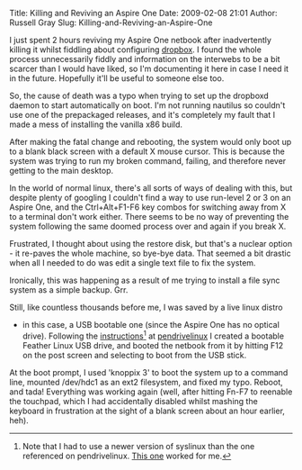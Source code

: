 Title: Killing and Reviving an Aspire One
Date: 2009-02-08 21:01
Author: Russell Gray
Slug: Killing-and-Reviving-an-Aspire-One

I just spent 2 hours reviving my Aspire One netbook after inadvertently
killing it whilst fiddling about configuring
[dropbox][1]. I found the whole process unnecessarily
fiddly and information on the interwebs to be a bit scarcer than I would have
liked, so I'm documenting it here in case I need it in the future. Hopefully
it'll be useful to someone else too.

So, the cause of death was a typo when trying to set up the dropboxd daemon to
start automatically on boot. I'm not running nautilus so couldn't use one of
the prepackaged releases, and it's completely my fault that I made a mess of
installing the vanilla x86 build.

After making the fatal change and rebooting, the system would only boot up to
a blank black screen with a default X mouse cursor. This is because the system
was trying to run my broken command, failing, and therefore never getting to
the main desktop.

In the world of normal linux, there's all sorts of ways of dealing with this,
but despite plenty of googling I couldn't find a way to use run-level 2 or 3
on an Aspire One, and the Ctrl+Alt+F1-F6 key combos for switching away from X
to a terminal don't work either. There seems to be no way of preventing the
system following the same doomed process over and again if you break X.

Frustrated, I thought about using the restore disk, but that's a nuclear
option - it re-paves the whole machine, so bye-bye data. That seemed a bit
drastic when all I needed to do was edit a single text file to fix the system.

Ironically, this was happening as a result of me trying to install a file sync
system as a simple backup. Grr.

Still, like countless thousands before me, I was saved by a live linux distro
- in this case, a USB bootable one (since the Aspire One has no optical
drive). Following the [instructions][2][^1] 
at [pendrivelinux][3] I created
a bootable Feather Linux USB drive, and booted the netbook from it by hitting
F12 on the post screen and selecting to boot from the USB stick.

At the boot prompt, I used 'knoppix 3' to boot the system up to a command
line, mounted /dev/hdc1 as an ext2 filesystem, and fixed my typo. Reboot, and
tada! Everything was working again (well, after hitting Fn-F7 to reenable the
touchpad, which I had accidentally disabled whilst mashing the keyboard in
frustration at the sight of a blank screen about an hour earlier, heh).

[^1]: Note that I had to use a newer version of syslinux than the one
referenced on pendrivelinux. 
[This one][4] worked for me.


[1]: http://www.getdropbox.com
[2]: http://www.pendrivelinux.com/feather-linux-on-usb/
[3]: http://www.pendrivelinux.com/
[4]: http://www.kernel.org/pub/linux/utils/boot/syslinux/Old/syslinux-3.36.zip